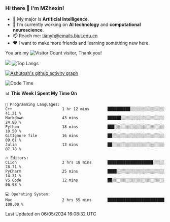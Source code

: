 ### Hi there 👋 I'm MZhexin!

- 💬 My major is **Artificial Intelligence**.
- 🔭 I’m currently working on **AI technology** and **computational neuroscience**.
- 📫 Reach me: <tianyh@emails.bjut.edu.cn> 
- :heart: I want to make more friends and learning something new here.

You are my ![Visitor Count](https://profile-counter.glitch.me/MZhexin/count.svg) visitor, Thank you!

 ![](https://github-readme-stats.vercel.app/api?username=MZhexin&show_icons=true&theme=transparent) ![Top Langs](https://github-readme-stats.vercel.app/api/top-langs/?username=MZhexin&layout=compact&theme=tokyonight) 

[![Ashutosh's github activity graph](https://github-readme-activity-graph.vercel.app/graph?username=MZhexin)](https://github.com/ashutosh00710/github-readme-activity-graph)



<!--START_SECTION:waka-->
![Code Time](http://img.shields.io/badge/Code%20Time-271%20hrs%2050%20mins-blue)

📊 **This Week I Spent My Time On** 

```text
💬 Programming Languages: 
C++                      1 hr 12 mins        ██████████░░░░░░░░░░░░░░░   41.21 % 
Markdown                 43 mins             ██████░░░░░░░░░░░░░░░░░░░   24.80 % 
Python                   18 mins             ███░░░░░░░░░░░░░░░░░░░░░░   10.50 % 
GitIgnore file           16 mins             ██░░░░░░░░░░░░░░░░░░░░░░░   09.61 % 
Julia                    13 mins             ██░░░░░░░░░░░░░░░░░░░░░░░   07.78 % 

🔥 Editors: 
CLion                    2 hrs 18 mins       ████████████████████░░░░░   78.71 % 
PyCharm                  25 mins             ████░░░░░░░░░░░░░░░░░░░░░   14.31 % 
VS Code                  12 mins             ██░░░░░░░░░░░░░░░░░░░░░░░   06.98 % 

💻 Operating System: 
Mac                      2 hrs 55 mins       █████████████████████████   100.00 % 
```


 Last Updated on 06/05/2024 16:08:32 UTC
<!--END_SECTION:waka-->


